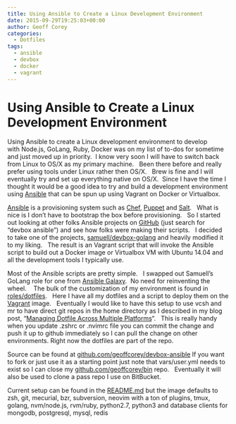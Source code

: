 ```yaml
---
title: Using Ansible to Create a Linux Development Environment
date: 2015-09-29T19:25:03+00:00
author: Geoff Corey
categories:
  - Dotfiles
tags:
  - ansible
  - devbox
  - docker
  - vagrant
---
```

# Using Ansible to Create a Linux Development Environment

Using Ansible to create a Linux development environment to develop with Node.js, GoLang, Ruby, Docker was on my list of to-dos for sometime and just moved up in priority.  I know very soon I will have to switch back from Linux to OS/X as my primary machine.   Been there before and really prefer using tools under Linux rather then OS/X.   Brew is fine and I will eventually try and set up everything native on OS/X.  Since I have the time I thought it would be a good idea to try and build a development environment using <a href="http://www.ansible.com/" target="_blank">Ansible</a> that can be spun up using Vagrant on Docker or Virtualbox.

<a href="http://www.ansible.com/" target="_blank">Ansible</a> is a provisioning system such as <a href="https://www.chef.io/chef/" target="_blank">Chef</a>, <a href="https://puppetlabs.com/" target="_blank">Puppet</a> and <a href="http://saltstack.com/" target="_blank">Salt</a>.   What is nice is I don&#8217;t have to bootstrap the box before provisioning.   So I started out looking at other folks Ansible projects on <a href="https://github.com/search?utf8=%E2%9C%93&q=devbox+ansible" target="_blank">GitHub</a> (just search for &#8220;devbox ansible&#8221;) and see how folks were making their scripts.   I decided to take one of the projects, <a href="https://github.com/samuell/devbox-golang" target="_blank">samuell/devbox-golang</a> and heavily modified it to my liking.   The result is an Vagrant script that will invoke the Ansible script to build out a Docker image or Virtualbox VM with Ubuntu 14.04 and all the development tools I typically use.

Most of the Ansible scripts are pretty simple.   I swapped out Samuell&#8217;s GoLang role for one from [Ansible Galaxy](https://galaxy.ansible.com/explore#/).  No need for reinventing the wheel.    The bulk of the customization of my environment is found in <a href="https://github.com/geoffcorey/devbox-ansible/tree/master/roles/dotfiles" target="_blank">roles/dotfiles</a>.   Here I have all my dotfiles and a script to deploy them on the <a href="https://www.vagrantup.com/" target="_blank">Vagrant</a> image.   Eventually I would like to have this setup to use vcsh and mr to have direct git repos in the home directory as I described in my blog post, &#8220;<a href="http://www.geoffcorey.com/2015/03/managing-dotfiles-across-multiple-platforms/" target="_blank">Managing Dotfile Across Multiple Platforms</a>&#8220;.   This is really handy when you update .zshrc or .nvimrc file you can commit the change and push it up to github immediately so I can pull the change on other environments. Right now the dotfiles are part of the repo.

Source can be found at <a href="https://github.com/geoffcorey/devbox-ansible" target="_blank">github.com/geoffcorey/devbox-ansible</a> If you want to fork or just use it as a starting point just note that vars/user.yml needs to exist so I can close my <a href="http://github.com/geoffcorey/bin" target="_blank">github.com/geoffcorey/bin</a> repo.   Eventually it will also be used to clone a pass repo I use on BitBucket.

Current setup can be found in the <a href="https://github.com/geoffcorey/devbox-ansible/blob/master/README.md" target="_blank">README.md</a> but the image defaults to zsh, git, mecurial, bzr, subversion, neovim with a ton of plugins, tmux, golang, nvm/node.js, rvm/ruby, python2.7, python3 and database clients for mongodb, postgresql, mysql, redis
